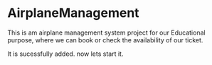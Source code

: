 # AirplaneManagement
This is am airplane management system project for our Educational purpose, where we can book or check the availability of our ticket.

It is sucessfully added.
now lets start it.
